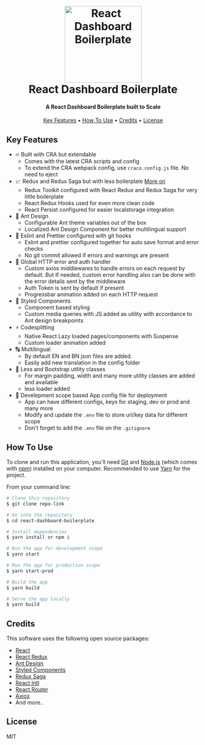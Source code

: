 <h1 align="center">
  <br>
  <img src="https://i.imgur.com/7nkwu15.png" alt="React Dashboard Boilerplate" width="200">
  <br>
    React Dashboard Boilerplate
  <br>
</h1>

<h4 align="center">A React Dashboard Boilerplate built to Scale</h4>

<p align="center">
  <a href="#key-features">Key Features</a> •
  <a href="#how-to-use">How To Use</a> •
  <a href="#credits">Credits</a> •
  <a href="#license">License</a>
</p>

## Key Features

- :fire: Built with CRA but extendable
  - Comes with the latest CRA scripts and config
  - To extend the CRA webpack config, use `craco.config.js` file. No need to eject
- :chart_with_upwards_trend: Redux and Redux Saga but with less boilerplate <a href="/tree/master/src/store">More on</a>
  - Redux Toolkit configured with React Redux and Redux Saga for very little boilerplate
  - React Redux Hooks used for even more clean code
  - React Persist configured for easier localstorage integration
- :blue_heart: Ant Design
  - Configurable Ant theme variables out of the box
  - Localized Ant Design Component for better multilingual support
- :cop: Eslint and Prettier configured with git hooks
  - Eslint and prettier configured together for auto save format and error checks
  - No git commit allowed if errors and warnings are present
- :raised_hands: Global HTTP error and auth handler
  - Custom axios middlewares to handle errors on each request by default. But If needed, custom error handling also can be done with the error details sent by the middleware
  - Auth Token is sent by default if present
  - Progressbar animation added on each HTTP request
- :nail_care: Styled Components
  - Component based styling
  - Custom media queries with JS added as utility with accordance to Ant design breakpoints
- :zap: Codesplitting
  - Native React Lazy loaded pages/components with Suspense
  - Custom loader animation added
- :capital_abcd: Multilingual
  - By default EN and BN json files are added.
  - Easily add new translation in the config folder
- :art: Less and Bootstrap utility classes
  - For margin padding, width and many more utility classes are added and available
  - less loader added
- :rocket: Develepment scope based App config file for deployment
  - App can have different configs, keys for staging, dev or prod and many more
  - Modify and update the `.env` file to store url/key data for different scope
  - Don't forget to add the `.env` file on the `.gitignore`

## How To Use

To clone and run this application, you'll need [Git](https://git-scm.com) and [Node.js](https://nodejs.org/en/download/) (which comes with [npm](http://npmjs.com)) installed on your computer. Recommended to use [Yarn](https://classic.yarnpkg.com/en/docs/install/#windows-stable) for the project.

From your command line:

```bash
# Clone this repository
$ git clone repo-link

# Go into the repository
$ cd react-dashboard-boilerplate

# Install dependencies
$ yarn install or npm i

# Run the app for development scope
$ yarn start

# Run the app for production scope
$ yarn start-prod

# Build the app
$ yarn build

# Serve the app locally
$ yarn build


```

## Credits

This software uses the following open source packages:

- [React](https://reactjs.org/)
- [React Redux](https://react-redux.js.org/)
- [Ant Design](https://ant.design/)
- [Styled Components](https://styled-components.com/)
- [Redux Saga](https://redux-saga.js.org/)
- [React Intl](https://formatjs.io/docs/react-intl/)
- [React Router](https://reactrouter.com/)
- [Axios](https://www.axios.com/)
- And more..

## License

MIT
